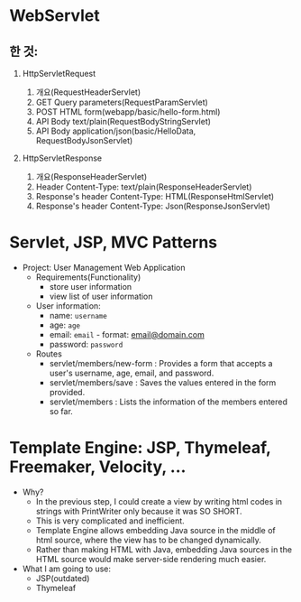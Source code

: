 # WebServlet

## 한 것:
1. HttpServletRequest
   1. 개요(RequestHeaderServlet)
   2. GET Query parameters(RequestParamServlet)
   3. POST HTML form(webapp/basic/hello-form.html)
   4. API Body text/plain(RequestBodyStringServlet)
   5. API Body application/json(basic/HelloData, RequestBodyJsonServlet)
   
2. HttpServletResponse
   1. 개요(ResponseHeaderServlet)
   2. Header Content-Type: text/plain(ResponseHeaderServlet)
   3. Response's header Content-Type: HTML(ResponseHtmlServlet)
   4. Response's header Content-Type: Json(ResponseJsonServlet)


# Servlet, JSP, MVC Patterns
- Project: User Management Web Application
  - Requirements(Functionality)
    - store user information
    - view list of user information
  - User information:
    - name: `username`
    - age: `age`
    - email: `email` - format: email@domain.com
    - password: `password`
  - Routes
    - servlet/members/new-form : Provides a form that accepts a user's username, age, email, and password.
    - servlet/members/save     : Saves the values entered in the form provided.
    - servlet/members          : Lists the information of the members entered so far.
  
# Template Engine: JSP, Thymeleaf, Freemaker, Velocity, ...
- Why?
  - In the previous step, I could create a view by writing html codes in strings with PrintWriter only because it was SO SHORT.
  - This is very complicated and inefficient.
  - Template Engine allows embedding Java source in the middle of html source, where the view has to be changed dynamically.
  - Rather than making HTML with Java, embedding Java sources in the HTML source would make server-side rendering much easier. 
- What I am going to use:
  - JSP(outdated)
  - Thymeleaf